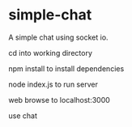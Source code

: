 # simple-chat
A simple chat using socket io.

cd into working directory

npm install to install dependencies

node index.js to run server

web browse to localhost:3000

use chat
